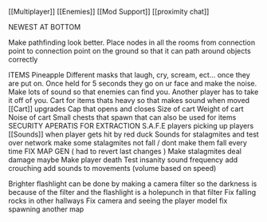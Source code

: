 
[[Multiplayer]]
[[Enemies]]
[[Mod Support]]
[[proximity chat]]

NEWEST AT BOTTOM

Make pathfinding look better. Place nodes in all the rooms from connection point to connection point on the ground so that it can path around objects correctly

ITEMS
	Pineapple
Different masks that laugh, cry, scream, ect... once they are put on. Once held for 5 seconds they go on ur face and make the noise. Make lots of sound so that enemies can find you. Another player has to take it off of you. 
Cart for items thats heavy so that makes sound when moved
[[Cart]] upgrades 
	Cap that opens and closes
	Size of cart
	Weight of cart 
	Noise of cart
Small chests that spawn that can also be used for items
SECURITY APERATIS FOR EXTRACTION S.A.F.E
players picking up players
[[Sounds]] when player gets hit by red duck
Sounds for stalagmites and test over network
make some stalagmites not fall / dont make them fall every time
FIX MAP GEN ( had to revert last changes )
Make stalagmites deal damage maybe
Make player death
Test insanity sound frequency 
add crouching 
add sounds to movements (volume based on speed)

Brighter flashlight can be done by making a camera filter so the darkness is because of the filter and the flashlight is a holepunch in that filter 
Fix falling rocks in other hallways
Fix camera and seeing the player model
fix spawning another map